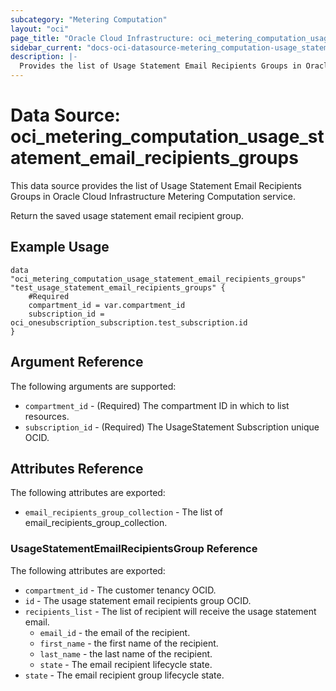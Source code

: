 ```yaml
---
subcategory: "Metering Computation"
layout: "oci"
page_title: "Oracle Cloud Infrastructure: oci_metering_computation_usage_statement_email_recipients_groups"
sidebar_current: "docs-oci-datasource-metering_computation-usage_statement_email_recipients_groups"
description: |-
  Provides the list of Usage Statement Email Recipients Groups in Oracle Cloud Infrastructure Metering Computation service
---
```


# Data Source: oci_metering_computation_usage_statement_email_recipients_groups
This data source provides the list of Usage Statement Email Recipients Groups in Oracle Cloud Infrastructure Metering Computation service.

Return the saved usage statement email recipient group.


## Example Usage

```hcl
data "oci_metering_computation_usage_statement_email_recipients_groups" "test_usage_statement_email_recipients_groups" {
	#Required
	compartment_id = var.compartment_id
	subscription_id = oci_onesubscription_subscription.test_subscription.id
}
```

## Argument Reference

The following arguments are supported:

* `compartment_id` - (Required) The compartment ID in which to list resources.
* `subscription_id` - (Required) The UsageStatement Subscription unique OCID.


## Attributes Reference

The following attributes are exported:

* `email_recipients_group_collection` - The list of email_recipients_group_collection.

### UsageStatementEmailRecipientsGroup Reference

The following attributes are exported:

* `compartment_id` - The customer tenancy OCID.
* `id` - The usage statement email recipients group OCID.
* `recipients_list` - The list of recipient will receive the usage statement email.
	* `email_id` - the email of the recipient.
	* `first_name` - the first name of the recipient.
	* `last_name` - the last name of the recipient.
	* `state` - The email recipient lifecycle state.
* `state` - The email recipient group lifecycle state.


